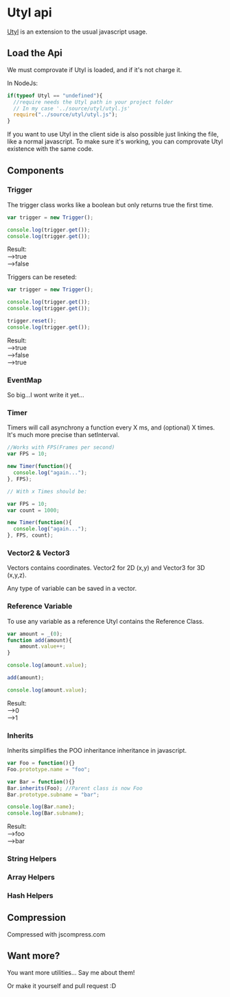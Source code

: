 # Utyl api

[Utyl](https://github.com/muit/utyl) is an extension to the usual javascript usage.

## Load the Api

We must comprovate if Utyl is loaded, and if it's not charge it.

In NodeJs:

```javascript
if(typeof Utyl == "undefined"){
  //require needs the Utyl path in your project folder
  // In my case '../source/utyl/utyl.js'
  require("../source/utyl/utyl.js");
}
```
If you want to use Utyl in the client side is also possible just linking the file, like a normal javascript.
To make sure it's working, you can comprovate Utyl existence with the same code.

## Components

### Trigger
The trigger class works like a boolean but only returns true the first time.

```javascript
var trigger = new Trigger();

console.log(trigger.get());
console.log(trigger.get());
```
Result:<br>
-->true<br>
-->false

Triggers can be reseted:
```javascript
var trigger = new Trigger();

console.log(trigger.get());
console.log(trigger.get());

trigger.reset();
console.log(trigger.get());
```
Result:<br>
-->true<br>
-->false<br>
-->true

### EventMap
So big...I wont write it yet...
### Timer
Timers will call asynchrony a function every X ms, and (optional) X times.
It's much more precise than setInterval.
```javascript
//Works with FPS(Frames per second)
var FPS = 10;

new Timer(function(){
  console.log("again...");
}, FPS);

// With x Times should be:

var FPS = 10;
var count = 1000;

new Timer(function(){
  console.log("again...");
}, FPS, count);
```
### Vector2 & Vector3
Vectors contains coordinates. Vector2 for 2D (x,y) and Vector3 for 3D (x,y,z).

Any type of variable can be saved in a vector.

### Reference Variable
To use any variable as a reference Utyl contains the Reference Class.
```javascript
var amount = _(0);
function add(amount){
    amount.value++;
}

console.log(amount.value);

add(amount);

console.log(amount.value);
```
Result:<br>
-->0<br>
-->1

### Inherits
Inherits simplifies the POO inheritance inheritance in javascript.

```javascript
var Foo = function(){}
Foo.prototype.name = "foo";

var Bar = function(){}
Bar.inherits(Foo); //Parent class is now Foo
Bar.prototype.subname = "bar";

console.log(Bar.name);
console.log(Bar.subname);
```
Result:<br>
-->foo<br>
-->bar

### String Helpers
### Array Helpers
### Hash Helpers

## Compression
Compressed with jscompress.com

## Want more?
You want more utilities... Say me about them! 

Or make it yourself and pull request :D

